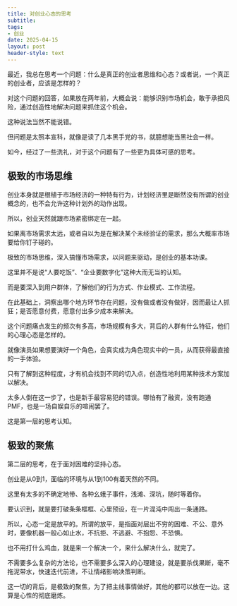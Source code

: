 ```yaml
---
title: 对创业心态的思考
subtitle: 
tags: 
- 创业
date: 2025-04-15
layout: post
header-style: text
---
```


最近，我总在思考一个问题：什么是真正的创业者思维和心态？或者说，一个真正的创业者，应该是怎样的？

对这个问题的回答，如果放在两年前，大概会说：能够识别市场机会，敢于承担风险，通过创造性地解决问题来抓住这个机会。

这种说法当然不能说错。

但问题是太照本宣科，就像是读了几本黑手党的书，就臆想能当黑社会一样。

如今，经过了一些洗礼，对于这个问题有了一些更为具体可感的思考。

## 极致的市场思维

创业本身就是根植于市场经济的一种特有行为，计划经济里是断然没有所谓的创业概念的，也不会允许这种计划外的动作出现。

所以，创业天然就跟市场紧密绑定在一起。

如果离市场需求太远，或者自以为是在解决某个未经验证的需求，那么大概率市场要给你钉子碰的。

极致的市场思维，深入搞懂市场需求，以问题来驱动，是创业的基本功课。

这里并不是说“人要吃饭”、“企业要数字化”这种大而无当的认知。

而是要深入到用户群体，了解他们的行为方式、作业模式、工作流程。

在此基础上，洞察出哪个地方环节存在问题，没有做或者没有做好，因而最让人抓狂；是否愿意付费，愿意付出多少成本来解决。

这个问题痛点发生的频次有多高，市场规模有多大，背后的人群有什么特征，他们的心理心态是怎样的。

就像演员如果想要演好一个角色，会真实成为角色现实中的一员，从而获得最直接的一手体验。

只有了解到这种程度，才有机会找到不同的切入点，创造性地利用某种技术方案加以解决。

太多人倒在这一步了，也是新手最容易犯的错误。哪怕有了融资，没有跑通PMF，也是一场自娱自乐的喧闹罢了。

这是第一层的思考认知。

## 极致的聚焦

第二层的思考，在于面对困难的坚持心态。

创业是从0到1，面临的环境与从1到100有着天然的不同。

这里有太多的不确定地带、各种幺蛾子事件，浅滩、深坑，随时等着你。

要认识到，就是要打破条条框框、心里预设，在一片混沌中闯出一条通路。

所以，心态一定是放平的。所谓的放平，是指面对层出不穷的困难、不公、意外时，要像机器一般心如止水，不抗拒、不逃避、不抱怨、不恐惧。

也不用打什么鸡血，就是来一个解决一个，来什么解决什么，就完了。

不需要多么复杂的方法论，也不需要多么深入的心理建设，就是要杀伐果断，毫不拖泥带水，快速迭代前进，不让情绪影响决策判断。

这一切的背后，是极致的聚焦，为了把主线事情做好，其他的都可以放在一边。这算是心性的彻底磨炼。
